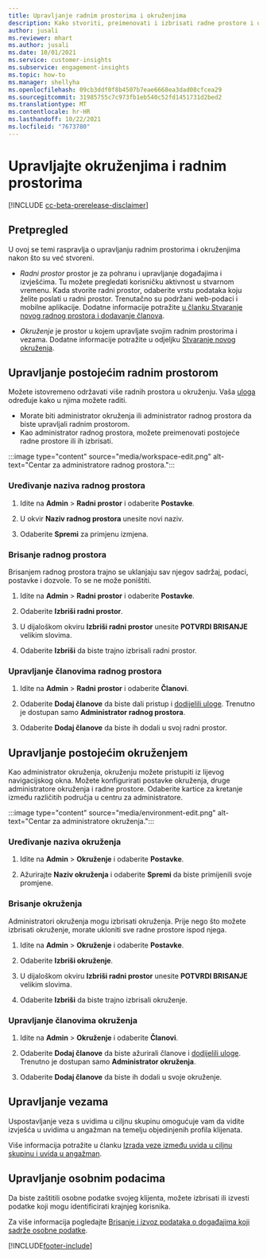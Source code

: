 ```yaml
---
title: Upravljanje radnim prostorima i okruženjima
description: Kako stvoriti, preimenovati i izbrisati radne prostore i okruženja.
author: jusali
ms.reviewer: mhart
ms.author: jusali
ms.date: 10/01/2021
ms.service: customer-insights
ms.subservice: engagement-insights
ms.topic: how-to
ms.manager: shellyha
ms.openlocfilehash: 09cb3ddf0f8b4507b7eae6668ea3dad08cfcea29
ms.sourcegitcommit: 31985755c7c973fb1eb540c52fd1451731d2bed2
ms.translationtype: MT
ms.contentlocale: hr-HR
ms.lasthandoff: 10/22/2021
ms.locfileid: "7673780"
---
```

# <a name="manage-environments-and-workspaces"></a>Upravljajte okruženjima i radnim prostorima

[!INCLUDE [cc-beta-prerelease-disclaimer](includes/cc-beta-prerelease-disclaimer.md)]

## <a name="overview"></a>Pretpregled

U ovoj se temi raspravlja o upravljanju radnim prostorima i okruženjima nakon što su već stvoreni. 

- *Radni prostor* prostor je za pohranu i upravljanje događajima i izvješćima. Tu možete pregledati korisničku aktivnost u stvarnom vremenu. Kada stvorite radni prostor, odaberite vrstu podataka koju želite poslati u radni prostor. Trenutačno su podržani web-podaci i mobilne aplikacije. Dodatne informacije potražite [u članku Stvaranje novog radnog prostora i dodavanje članova](create-workspace.md).

- *Okruženje* je prostor u kojem upravljate svojim radnim prostorima i vezama. Dodatne informacije potražite u odjeljku [Stvaranje novog okruženja](create-new-environment.md).

## <a name="manage-an-existing-workspace"></a>Upravljanje postojećim radnim prostorom

Možete istovremeno održavati više radnih prostora u okruženju. Vaša [uloga](user-roles.md) određuje kako u njima možete raditi. 

 - Morate biti administrator okruženja ili administrator radnog prostora da biste upravljali radnim prostorom.
 - Kao administrator radnog prostora, možete preimenovati postojeće radne prostore ili ih izbrisati. 

:::image type="content" source="media/workspace-edit.png" alt-text="Centar za administratore radnog prostora.":::

### <a name="edit-a-workspace-name"></a>Uređivanje naziva radnog prostora

1. Idite na **Admin** > **Radni prostor** i odaberite **Postavke**.

1. U okvir **Naziv radnog prostora** unesite novi naziv.

1. Odaberite **Spremi** za primjenu izmjena.

### <a name="delete-a-workspace"></a>Brisanje radnog prostora

Brisanjem radnog prostora trajno se uklanjaju sav njegov sadržaj, podaci, postavke i dozvole. To se ne može poništiti.

1. Idite na **Admin** > **Radni prostor** i odaberite **Postavke**.

1. Odaberite **Izbriši radni prostor**. 

1. U dijaloškom okviru **Izbriši radni prostor** unesite **POTVRDI BRISANJE** velikim slovima. 

1. Odaberite **Izbriši** da biste trajno izbrisali radni prostor.

### <a name="manage-workspace-members"></a>Upravljanje članovima radnog prostora

1. Idite na **Admin** > **Radni prostor** i odaberite **Članovi**.

1. Odaberite **Dodaj članove** da biste dali pristup i [dodijelili uloge](user-roles.md). Trenutno je dostupan samo **Administrator radnog prostora**.

1. Odaberite **Dodaj članove** da biste ih dodali u svoj radni prostor.

## <a name="manage-an-existing-environment"></a>Upravljanje postojećim okruženjem

Kao administrator okruženja, okruženju možete pristupiti iz lijevog navigacijskog okna. Možete konfigurirati postavke okruženja, druge administratore okruženja i radne prostore. Odaberite kartice za kretanje između različitih područja u centru za administratore.

:::image type="content" source="media/environment-edit.png" alt-text="Centar za administratore okruženja.":::

### <a name="edit-an-environment-name"></a>Uređivanje naziva okruženja

1. Idite na **Admin** > **Okruženje** i odaberite **Postavke**.

1. Ažurirajte **Naziv okruženja** i odaberite **Spremi** da biste primijenili svoje promjene.

### <a name="delete-an-environment"></a>Brisanje okruženja

Administratori okruženja mogu izbrisati okruženja. Prije nego što možete izbrisati okruženje, morate ukloniti sve radne prostore ispod njega.

1. Idite na **Admin** > **Okruženje** i odaberite **Postavke**.

1. Odaberite **Izbriši okruženje**. 

1. U dijaloškom okviru **Izbriši radni prostor** unesite **POTVRDI BRISANJE** velikim slovima. 

1. Odaberite **Izbriši** da biste trajno izbrisali okruženje.

### <a name="manage-environment-members"></a>Upravljanje članovima okruženja

1. Idite na **Admin** > **Okruženje** i odaberite **Članovi**.

1. Odaberite **Dodaj članove** da biste ažurirali članove i [dodijelili uloge](user-roles.md). Trenutno je dostupan samo **Administrator okruženja**.

1. Odaberite **Dodaj članove** da biste ih dodali u svoje okruženje.

## <a name="manage-connections"></a>Upravljanje vezama

Uspostavljanje veza s uvidima u ciljnu skupinu omogućuje vam da vidite izvješća u uvidima u angažman na temelju objedinjenih profila klijenata. 

Više informacija potražite u članku [Izrada veze između uvida u ciljnu skupinu i uvida u angažman](integrate-audience-insights-engagement-insights.md).

## <a name="manage-personal-data"></a>Upravljanje osobnim podacima

Da biste zaštitili osobne podatke svojeg klijenta, možete izbrisati ili izvesti podatke koji mogu identificirati krajnjeg korisnika.

Za više informacija pogledajte [Brisanje i izvoz podataka o događajima koji sadrže osobne podatke](../dsr-rights-requests.md#deleting-and-exporting-event-data-containing-end-user-identifiable-information).

[!INCLUDE[footer-include](../includes/footer-banner.md)]
